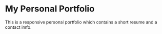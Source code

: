 # My Personal Portfolio
This is a responsive personal portfolio which contains a short resume and a contact imfo.
